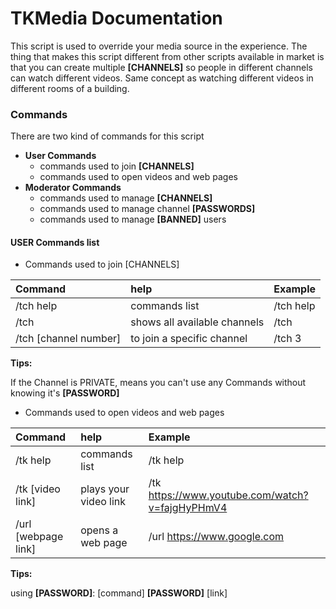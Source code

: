 # TKMedia Documentation
This script is used to override your media source in the experience. The thing that makes this script different from other scripts available in market is that you can create multiple __[CHANNELS]__ so people in different channels can watch different videos. Same concept as watching different videos in different rooms of a building.


### Commands
There are two kind of commands for this script

- __User Commands__
  - commands used to join __[CHANNELS]__
  - commands used to open videos and web pages
- __Moderator Commands__
  - commands used to manage __[CHANNELS]__
  - commands used to manage channel __[PASSWORDS]__
  - commands used to manage __[BANNED]__ users



#### USER Commands list
* Commands used to join [CHANNELS]

Command      | help          | Example
:--- | :--- | :---
/tch help | commands list | /tch help
/tch | shows all available channels | /tch
/tch [channel number] | to join a specific channel  | /tch 3

__Tips:__

If the Channel is PRIVATE, means you can't use any Commands without knowing it's __[PASSWORD]__


* Commands used to open videos and web pages

Command      | help          | Example
:--- | :--- | :---
/tk help | commands list | /tk help
/tk [video link] | plays your video link | /tk https://www.youtube.com/watch?v=fajgHyPHmV4
/url [webpage link] | opens a web page | /url https://www.google.com

__Tips:__

using __[PASSWORD]__: [command] __[PASSWORD]__ [link]

